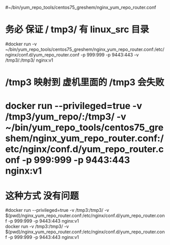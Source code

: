 
#~/bin/yum_repo_tools/centos75_greshem/nginx_yum_repo_router.conf

# 务必 保证 / tmp3/ 有  linux_src 目录 
#docker run  -v   ~/bin/yum_repo_tools/centos75_greshem/nginx_yum_repo_router.conf:/etc/nginx/conf.d/yum_repo_router.conf  -p 999:999 -p 9443:443   -v /tmp3/:/tmp3/   nginx:v1   


# /tmp3 映射到 虚机里面的 /tmp3 会失败  
# docker run --privileged=true  -v /tmp3/yum_repo/:/tmp3/   -v   ~/bin/yum_repo_tools/centos75_greshem/nginx_yum_repo_router.conf:/etc/nginx/conf.d/yum_repo_router.conf  -p 999:999 -p 9443:443     nginx:v1   


# 这种方式 没有问题
#docker run --privileged=true  -v /tmp3:/tmp3/    -v   $(pwd)/nginx_yum_repo_router.conf:/etc/nginx/conf.d/yum_repo_router.conf  -p 999:999 -p 9443:443     nginx:v1   
docker run   -v /tmp3:/tmp3/    -v   $(pwd)/nginx_yum_repo_router.conf:/etc/nginx/conf.d/yum_repo_router.conf  -p 999:999 -p 9443:443     nginx:v1   
